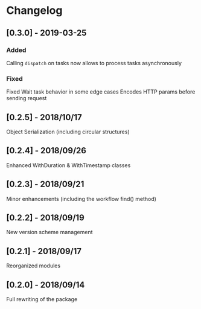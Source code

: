 # Changelog

## [0.3.0] - 2019-03-25

### Added
Calling `dispatch` on tasks now allows to process tasks asynchronously

### Fixed
Fixed Wait task behavior in some edge cases
Encodes HTTP params before sending request

## [0.2.5] - 2018/10/17
Object Serialization (including circular structures)

## [0.2.4] - 2018/09/26
Enhanced WithDuration & WithTimestamp classes

## [0.2.3] - 2018/09/21
Minor enhancements (including the workflow find() method)

## [0.2.2] - 2018/09/19
New version scheme management

## [0.2.1] - 2018/09/17
Reorganized modules

## [0.2.0] - 2018/09/14
Full rewriting of the package
